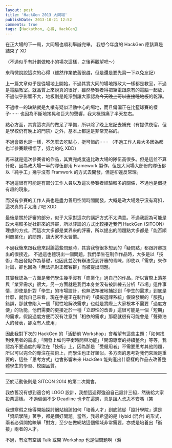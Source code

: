 ```yaml
---
layout: post
title: 'HackGen 2013 大同場'
publishDate: 2013-10-21 12:52
comments: true
tags: [Hackathon, 心得, HackGen]
---
```

在正大場的下一周，大同場也順利舉辦完畢。
我想今年度的 HackGen 應該算是結束了 XD

（不過似乎有計劃做較小的場次這樣，之後再觀望吧～）

來稍微說說這次的心得（雖然作業依舊很趕，但是還是要先寫一下以免忘記）

<!--more-->

上一篇文章似乎是從場地上開始，不過其實大同的場地跟政大一樣都是教室，不過是電腦教室。就品質上來說真的很好，雖然參賽者得把筆電跟原有的電腦一起放，不過似乎影響不大，地板則是乾淨到讓大家認為<del>今天晚上可以直接睡地板</del>的乾淨。

不過唯一的缺點就是九樓有疑似活動中心的場地，而且偏偏正在比籃球賽的樣子⋯⋯
也因為不斷地搖晃和巨大的聲響，我大概頭痛了半天左右。

點心方面，其實這次真的做足了準備，所以除了晚上忘記去補充（有提供夜宿，但是學校仍有晚上的門禁）之外，基本上都還是非常充裕的。

不過會眾也是一樣，不怎麼去吃點心，挺可惜的⋯⋯
（不過工作人員大多因為都也半參賽跟頓悟了，努力的吃 XDD）

再來就是這次參賽者的作品，其實完成度遠比政大場的隊伍高很多。但是這並不算什麼，因為政大場一半的隊伍都用 Framework 製作，但是大同場大部份的隊伍都以「純手工」幾乎沒有 Framwork 的方式去開發，但是卻違反常理。

不過這很有可能是有部分工作人員以及這次參賽者經驗較多的關係，不過也是個挺有趣的現象。

而沒有參賽的工作人員也是盡力善用空閒時間開發，大概是政大場幾乎沒有寫扣，這次真的手太癢了吧 XDD

最後是關於評審的部分，似乎大家對這次的講評方式不太滿意。不過我認為可能是政大場較多從社群來的評審，所以評論的方式比較接近我們 HackGen (SITCON) 理想的方式，而這次大多都是業界來的評審，所以提出的問題點大多都是「能否順利商業化」的問題，讓大家不太習慣。

不過我後來跟我爸來討論這些問題時，其實我爸很多想到的「疑問點」都跟評審提出的很接近。
不過這也體現出一個問題，我們學生在制作作品時，大多是以「技術」為出發點作為基礎，也因此並沒有辦法受到評審的青睞，即使以「需求」來作討論，卻也因為「無法抓對正確客群」而被提出問題。

其實我認為一方面是我們學生幾乎沒有「商業化」過自己的作品，所以實際上落差與「業界需求」很大。另一方面就是我們本身並沒有被訓練去分析「市場」這件事情，即使是針對「學生」的市場設計，也無法準確地捕捉到「學生的需求」到底是什麼，就我自己來看，現在手邊正在制作的「模擬選課系統」假設發展的「服務」錯誤，那就會陷入一個「假性地解決需求」也就是實際上大家根本不需要「過度方便」的功能，他們需要的更接近於一種「立即性的改善」這很可能是一個「短期」的需求，假設過度方便而沒有注意到「相依的需求」那麼就很有可能會是「聲勢浩大的發表，卻沒有人使用」

因此我對下次的 HackGen 的「活動前 Workshop」會希望有這些主題：「如何找到使用者的需求」「開發上如何平衡時間與功能」「開源專案的持續整合」等等，我認為不要過度的專注在「技術」上，因為那是「受僱用者」不需要思考其他問題，所以可以完全的專注在技術上，而學生也正好類似。多方面的思考對我們來說是重要的，這些「思考方式」也會影響未來 HackGen 能夠產出什麼樣的作品去改善整體學生的學習、校園品質。

---

至於活動後則是 SITCON 2014 的第二次開會。

我依舊沒有想到適合的 LOGO 設計，我想這週得強迫自己設計三組，然後給大家投票這樣。
不過偏偏不少 Deadline 也卡在這週，真是讓人忐忑不安嗎（笑

我想寒假之後得開始探討網站組該如何「培養人才」到底該從「設計學院」還是「資訊學院」著手，都是個好問題。當然，我最希望的是 Hybid (混合) 的形式，兩者必須開始瞭解「對方」至少在做網站這個領域非常需要，亦或是培養出「銜接」兩者的人才。

不過，有沒有空講 Talk 或開 Workshop 也是個問題啊（淚
